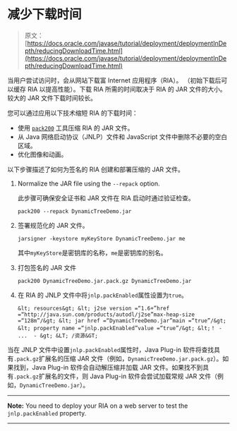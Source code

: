 # 减少下载时间

> 原文： [https://docs.oracle.com/javase/tutorial/deployment/deploymentInDepth/reducingDownloadTime.html](https://docs.oracle.com/javase/tutorial/deployment/deploymentInDepth/reducingDownloadTime.html)

当用户尝试访问时，会从网站下载富 Internet 应用程序（RIA）。 （初始下载后可以缓存 RIA 以提高性能）。下载 RIA 所需的时间取决于 RIA 的 JAR 文件的大小。较大的 JAR 文件下载时间较长。

您可以通过应用以下技术缩短 RIA 的下载时间：

*   使用 [`pack200`](https://docs.oracle.com/javase/8/docs/technotes/tools/windows/pack200.html) 工具压缩 RIA 的 JAR 文件。
*   从 Java 网络启动协议（JNLP）文件和 JavaScript 文件中删除不必要的空白区域。
*   优化图像和动画。

以下步骤描述了如何为签名的 RIA 创建和部署压缩的 JAR 文件。

1.  Normalize the JAR file using the `--repack` option.

    此步骤可确保安全证书和 JAR 文件在 RIA 启动时通过验证检查。

    ```
    pack200 --repack DynamicTreeDemo.jar

    ```

2.  签署规范化的 JAR 文件。

    ```
    jarsigner -keystore myKeyStore DynamicTreeDemo.jar me

    ```

    其中`myKeyStore`是密钥库的名称，`me`是密钥库的别名。
3.  打包签名的 JAR 文件

    ```
    pack200 DynamicTreeDemo.jar.pack.gz DynamicTreeDemo.jar    

    ```

4.  在 RIA 的 JNLP 文件中将`jnlp.packEnabled`属性设置为`true`。

    ```
    &lt; resources&gt; &lt; j2se version =“1.6+”href =“http://java.sun.com/products/autodl/j2se”max-heap-size =“128m”/&gt; &lt; jar href =“DynamicTreeDemo.jar”main =“true”/&gt; &lt; property name =“jnlp.packEnabled”value =“true”/&gt; &lt;！ -  ...  - &gt; &LT; /资源&GT; 
    ```

当在 JNLP 文件中设置`jnlp.packEnabled`属性时，Java Plug-in 软件将查找具有`.pack.gz`扩展名的压缩 JAR 文件（例如，`DynamicTreeDemo.jar.pack.gz`）。如果找到，Java Plug-in 软件会自动解压缩并加载 JAR 文件。如果找不到具有`.pack.gz`扩展名的文件，则 Java Plug-in 软件会尝试加载常规 JAR 文件（例如，`DynamicTreeDemo.jar`）。

* * *

**Note:** You need to deploy your RIA on a web server to test the `jnlp.packEnabled` property.

* * *